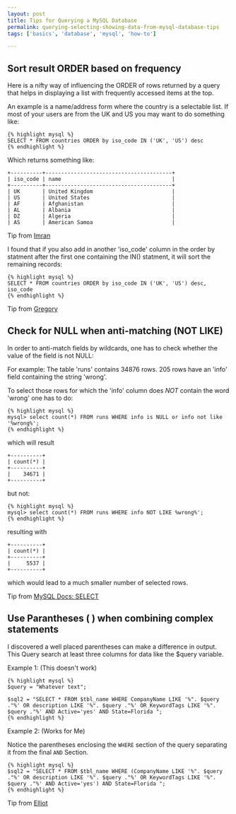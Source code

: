 ```yaml
---
layout: post
title: Tips for Querying a MySQL Database
permalink: querying-selecting-showing-data-from-mysql-database-tips
tags: ['basics', 'database', 'mysql', 'how-to']

---
```


Sort result ORDER based on frequency
---
Here is a nifty way of influencing the ORDER of rows returned by a query that helps in displaying a list with frequently accessed items at the top.

An example is a name/address form where the country is a selectable list. If most of your users are from the UK and US you may want to do something like:

    {% highlight mysql %}
    SELECT * FROM countries ORDER by iso_code IN ('UK', 'US') desc
    {% endhighlight %}

Which returns something like:

    +----------+----------------------------------------+
    | iso_code | name                                   |
    +----------+----------------------------------------+
    | UK       | United Kingdom                         |
    | US       | United States                          |
    | AF       | Afghanistan                            |
    | AL       | Albania                                |
    | DZ       | Algeria                                |
    | AS       | American Samoa                         |

Tip from [Imran](mailto:megazoid@hotmail.com)

I found that if you also add in another 'iso_code' column in the order by statment after the first one containing the IN() statment, it will sort the remaining records:

    {% highlight mysql %}
    SELECT * FROM countries ORDER by iso_code IN ('UK', 'US') desc, iso_code
    {% endhighlight %}

Tip from [Gregory](http://dev.mysql.com/doc/refman/5.6/en/select.html)

Check for NULL when anti-matching (NOT LIKE)
---
In order to anti-match fields by wildcards, one has to check whether the value of the field is not NULL:

For example: The table 'runs' contains 34876 rows. 205 rows have an 'info' field containing the string 'wrong'.

To select those rows for which the 'info' column does *NOT* contain the word 'wrong' one has to do:

    {% highlight mysql %}
    mysql> select count(*) FROM runs WHERE info is NULL or info not like '%wrong%';
    {% endhighlight %}

which will result

    +----------+
    | count(*) |
    +----------+
    |    34671 |
    +----------+

but not:

    {% highlight mysql %}    
    mysql> select count(*) FROM runs WHERE info NOT LIKE %wrong%';
    {% endhighlight %}

resulting with

    +----------+
    | count(*) |
    +----------+
    |     5537 |
    +----------+

which would lead to a much smaller number of selected rows.

Tip from [MySQL Docs: SELECT](http://dev.mysql.com/doc/refman/5.6/en/select.html)

Use Parantheses **( )** when combining complex statements
---

I discovered a well placed parentheses can make a difference in output. This Query search at least three columns for data like the $query variable.

Example 1: (This doesn't work)

    {% highlight mysql %}
    $query = "Whatever text";

    $sql2 = "SELECT * FROM $tbl_name WHERE CompanyName LIKE '%". $query ."%' OR description LIKE '%". $query ."%' OR KeywordTags LIKE '%". $query ."%' AND Active='yes' AND State=Florida ";
    {% endhighlight %}

Example 2: (Works for Me)

Notice the parentheses enclosing the `WHERE` section of the query separating it from the final `AND` Section.

    {% highlight mysql %}
    $sql2 = "SELECT * FROM $tbl_name WHERE (CompanyName LIKE '%". $query ."%' OR description LIKE '%". $query ."%' OR KeywordTags LIKE '%". $query ."%' AND Active='yes') AND State=Florida ";
    {% endhighlight %}

Tip from [Elliot](http://www.sioure.com)

